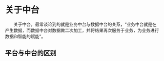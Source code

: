 # 关于中台

&emsp;&emsp;关于中台，最常谈论到的就是业务中台与数据中台的关系，“业务中台就是在产生数据，而数据中台对数据做二次加工，并将结果再次服务于业务，为业务进行数据和智能的赋能”。

## 平台与中台的区别
